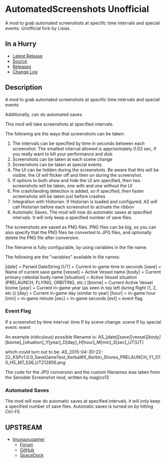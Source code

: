 # AutomatedScreenshots Unofficial

A mod to grab automated screenshots at specific time intervals and special events. Unofficial fork by Lisias.


## In a Hurry

* [Latest Release](https://github.com/net-lisias-kspu/AutomatedScreenshots/releases)
* [Source](https://github.com/net-lisias-kspu/AutomatedScreenshots)
* [Releases](https://github.com/net-lisias-kspu/AutomatedScreenshots/tree/Archive)
* [Change Log](./CHANGE_LOG.md)


## Description

A mod to grab automated screenshots at specific time intervals and special events

Additionally, can do automated saves.

This mod will take screenshots at specified intervals.

The following are the ways that screenshots can be taken:

1.  The intervals can be specified by time in seconds between each screenshot. The smallest interval allowed is approximately 0.03 sec, if you really want to kill your performance and disk
2.  Screenshots can be taken at each scene change
3.  Screenshots can be taken at special events.
4.  The UI can be hidden during the screenshots.  Be aware that this will be visible, the UI will flicker off and then on during the screenshot.
5.  If options to both show and hide the UI are specified, then two screenshots will be taken, one with and one without the UI
6.  Pre crash/landing detection is added, so if specified, then faster screenshots will be taken just before crashes
7.  Integration with Historian.  If Historian is loaded and configured, AS will call Historian before each screenshot to activate the ribbon
8.  Automatic Saves.  The mod will now do automatic saves at specified intervals.  It will only keep a specified number of save files.

The screenshots are saved as PNG files.  PNG files can be big, so you can also specify that the PNG files be converted to JPG files, and optionally delete the PNG file after conversion.

The filename is fully configurable, by using variables in the file name.

The following are the "variables" available in file names:

[date] = Parsed DateString
[UT] = Current in-game time in seconds
[save] = Name of current save game
[vessel] = Active Vessel name
[body] = Current primary celestial body name
[situation] = Active Vessel situation (PRELAUNCH, FLYING, ORBITING, etc.)
[biome] = Current Active Vessel biome
[year] = Current in-game year (as seen in top left during flight (1, 2, etc.))
[day] = Current in-game day (similar to year)
[hour] = in-game hour
[min] = in-game minute
[sec] = in-game seconds
[evt] = event flag

### Event Flag

If a screenshot by time interval: time
If by scene change: scene
If by special event: event

An example (ridiculous) possible filename is: 
AS_[date]_[save]_[vessel]_[body]_[biome]_[situation]_Y[year]_D[day]_H[hour]_M[min]_S[sec]_UT[UT] 

which could turn out to be: 
AS_2015-04-30-22-22_KSPv1.0.0_SaveGameTest_Kerbal#X_Kerbin_Shores_PRELAUNCH_Y1_D10_H5_M7_S36_UT212856.png

The code for the JPG conversion and the custom filenames was taken from the Sensible Screenshot mod, written by magico13

### Automated Saves

The mod will now do automatic saves at specified intervals. it will only keep a specified number of save files.
Automatic saves is turned on by hitting Ctrl-F5


## UPSTREAM

* [linuxgurugamer](https://forum.kerbalspaceprogram.com/index.php?/profile/129964-linuxgurugamer/)
	+ [Forum](https://forum.kerbalspaceprogram.com/index.php?/topic/116979-141-automated-screenshots/)
	+ [GitHub](https://github.com/linuxgurugamer/AutomatedScreenshots)
	+ [SpaceDock](https://spacedock.info/mod/43/Automated%20Screenshots%20&%20Saves) 
